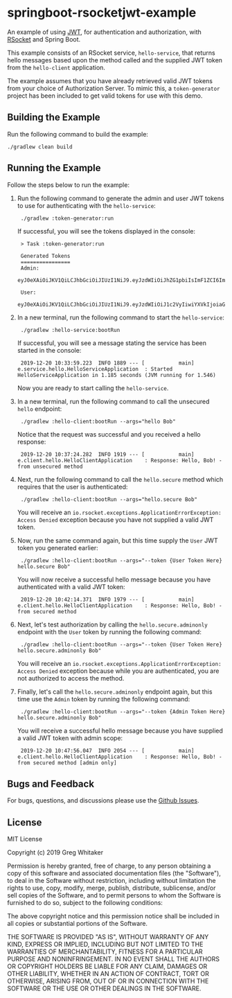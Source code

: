 # springboot-rsocketjwt-example
An example of using [JWT](https://jwt.io/), for authentication and authorization, with [RSocket](http://rsocket.io) and Spring Boot.

This example consists of an RSocket service, `hello-service`, that returns hello messages based upon the method called and the supplied JWT token from the `hello-client` application.

The example assumes that you have already retrieved valid JWT tokens from your choice of Authorization Server. To mimic this, a `token-generator`
project has been included to get valid tokens for use with this demo.

## Building the Example
Run the following command to build the example:

    ./gradlew clean build
    
## Running the Example
Follow the steps below to run the example:

1. Run the following command to generate the admin and user JWT tokens to use for authenticating with the `hello-service`:

        ./gradlew :token-generator:run
        
    If successful, you will see the tokens displayed in the console:

        > Task :token-generator:run
        
        Generated Tokens
        ================
        Admin:
        eyJ0eXAiOiJKV1QiLCJhbGciOiJIUzI1NiJ9.eyJzdWIiOiJhZG1pbiIsImF1ZCI6ImhlbGxvLXNlcnZpY2UiLCJzY29wZSI6IkFETUlOIiwiaXNzIjoiaGVsbG8tc2VydmljZS1kZW1vIiwiZXhwIjoxNTc2ODY4MjE0LCJqdGkiOiIyYjgwOTUwMC0wZWJlLTQ4MDEtOTYwZS1mZjc2MGQ3MjE0ZGUifQ.fzWzcvelcaXooMa5C3w7BI4lJxcruZiA7TwFyPQuH1k
        
        User:
        eyJ0eXAiOiJKV1QiLCJhbGciOiJIUzI1NiJ9.eyJzdWIiOiJ1c2VyIiwiYXVkIjoiaGVsbG8tc2VydmljZSIsInNjb3BlIjoiVVNFUiIsImlzcyI6ImhlbGxvLXNlcnZpY2UtZGVtbyIsImV4cCI6MTU3Njg2ODIxNCwianRpIjoiOGQzZDE2YWUtZTg5MS00Nzc4LWFjNWEtN2NhY2ExOGEwMTYwIn0.Tlg1WxTcrMliLOBmBRSPR33C3xfbc6KUEkEZit928tE
        
2. In a new terminal, run the following command to start the `hello-service`:

        ./gradlew :hello-service:bootRun
        
    If successful, you will see a message stating the service has been started in the console:
    
        2019-12-20 10:33:59.223  INFO 1889 --- [           main] e.service.hello.HelloServiceApplication  : Started HelloServiceApplication in 1.185 seconds (JVM running for 1.546)
        
    Now you are ready to start calling the `hello-service`.
    
3. In a new terminal, run the following command to call the unsecured `hello` endpoint:

        ./gradlew :hello-client:bootRun --args="hello Bob"
        
   Notice that the request was successful and you received a hello response:
   
        2019-12-20 10:37:24.282  INFO 1919 --- [           main] e.client.hello.HelloClientApplication    : Response: Hello, Bob! - from unsecured method 
        
4. Next, run the following command to call the `hello.secure` method which requires that the user is authenticated:

        ./gradlew :hello-client:bootRun --args="hello.secure Bob"
        
    You will receive an `io.rsocket.exceptions.ApplicationErrorException: Access Denied` exception because you have not supplied a valid JWT token.
 
5. Now, run the same command again, but this time supply the `User` JWT token you generated earlier:

        ./gradlew :hello-client:bootRun --args="--token {User Token Here} hello.secure Bob"

    You will now receive a successful hello message because you have authenticated with a valid JWT token:
    
        2019-12-20 10:42:14.371  INFO 1979 --- [           main] e.client.hello.HelloClientApplication    : Response: Hello, Bob! - from secured method
        
6. Next, let's test authorization by calling the `hello.secure.adminonly` endpoint with the `User` token by running the following command:

        ./gradlew :hello-client:bootRun --args="--token {User Token Here} hello.secure.adminonly Bob"

    You will receive an `io.rsocket.exceptions.ApplicationErrorException: Access Denied` exception because while you are authenticated, you are not authorized to access the method.
    
7. Finally, let's call the `hello.secure.adminonly` endpoint again, but this time use the `Admin` token by running the following command:

        ./gradlew :hello-client:bootRun --args="--token {Admin Token Here} hello.secure.adminonly Bob"
        
    You will receive a successful hello message because you have supplied a valid JWT token with admin scope:
    
        2019-12-20 10:47:56.047  INFO 2054 --- [           main] e.client.hello.HelloClientApplication    : Response: Hello, Bob! - from secured method [admin only]

## Bugs and Feedback
For bugs, questions, and discussions please use the [Github Issues](https://github.com/gregwhitaker/springboot-rsocketjwt-example/issues).

## License
MIT License

Copyright (c) 2019 Greg Whitaker

Permission is hereby granted, free of charge, to any person obtaining a copy
of this software and associated documentation files (the "Software"), to deal
in the Software without restriction, including without limitation the rights
to use, copy, modify, merge, publish, distribute, sublicense, and/or sell
copies of the Software, and to permit persons to whom the Software is
furnished to do so, subject to the following conditions:

The above copyright notice and this permission notice shall be included in all
copies or substantial portions of the Software.

THE SOFTWARE IS PROVIDED "AS IS", WITHOUT WARRANTY OF ANY KIND, EXPRESS OR
IMPLIED, INCLUDING BUT NOT LIMITED TO THE WARRANTIES OF MERCHANTABILITY,
FITNESS FOR A PARTICULAR PURPOSE AND NONINFRINGEMENT. IN NO EVENT SHALL THE
AUTHORS OR COPYRIGHT HOLDERS BE LIABLE FOR ANY CLAIM, DAMAGES OR OTHER
LIABILITY, WHETHER IN AN ACTION OF CONTRACT, TORT OR OTHERWISE, ARISING FROM,
OUT OF OR IN CONNECTION WITH THE SOFTWARE OR THE USE OR OTHER DEALINGS IN THE
SOFTWARE.